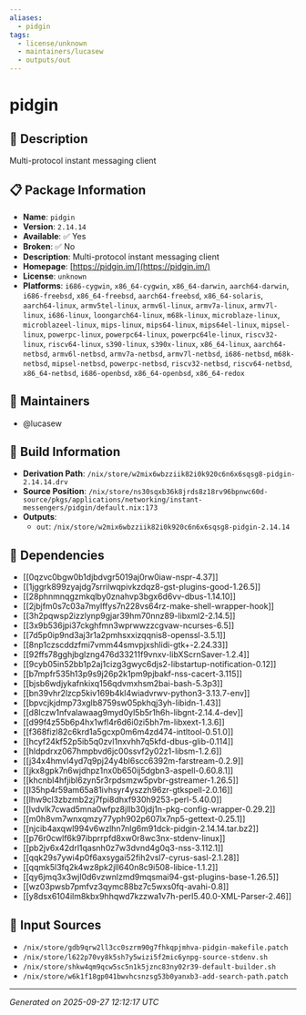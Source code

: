```yaml
---
aliases:
  - pidgin
tags:
  - license/unknown
  - maintainers/lucasew
  - outputs/out
---
```


# pidgin

## 📝 Description

Multi-protocol instant messaging client

## 📋 Package Information

- **Name**: `pidgin`
- **Version**: `2.14.14`
- **Available**: ✅ Yes
- **Broken**: ✅ No
- **Description**: Multi-protocol instant messaging client
- **Homepage**: [https://pidgin.im/](https://pidgin.im/)
- **License**: `unknown`
- **Platforms**: `i686-cygwin`, `x86_64-cygwin`, `x86_64-darwin`, `aarch64-darwin`, `i686-freebsd`, `x86_64-freebsd`, `aarch64-freebsd`, `x86_64-solaris`, `aarch64-linux`, `armv5tel-linux`, `armv6l-linux`, `armv7a-linux`, `armv7l-linux`, `i686-linux`, `loongarch64-linux`, `m68k-linux`, `microblaze-linux`, `microblazeel-linux`, `mips-linux`, `mips64-linux`, `mips64el-linux`, `mipsel-linux`, `powerpc-linux`, `powerpc64-linux`, `powerpc64le-linux`, `riscv32-linux`, `riscv64-linux`, `s390-linux`, `s390x-linux`, `x86_64-linux`, `aarch64-netbsd`, `armv6l-netbsd`, `armv7a-netbsd`, `armv7l-netbsd`, `i686-netbsd`, `m68k-netbsd`, `mipsel-netbsd`, `powerpc-netbsd`, `riscv32-netbsd`, `riscv64-netbsd`, `x86_64-netbsd`, `i686-openbsd`, `x86_64-openbsd`, `x86_64-redox`
## 👥 Maintainers

- @lucasew


## 🔧 Build Information

- **Derivation Path**: `/nix/store/w2mix6wbzziik82i0k920c6n6x6sqsg8-pidgin-2.14.14.drv`
- **Source Position**: `/nix/store/ns30sqxb36k8jrds8z18rv96bpnwc60d-source/pkgs/applications/networking/instant-messengers/pidgin/default.nix:173`
- **Outputs**:
  - `out`:  `/nix/store/w2mix6wbzziik82i0k920c6n6x6sqsg8-pidgin-2.14.14`

## 🔗 Dependencies

- [[0qzvc0bgw0b1djbdvgr5019aj0rw0iaw-nspr-4.37]]
- [[1jggrk899zyajdg7srrilwqpivkzdqz8-gst-plugins-good-1.26.5]]
- [[28phnmnqgzmkqlby0znahvp3bgx6d6vv-dbus-1.14.10]]
- [[2jbjfm0s7c03a7mylffys7n228vs64rz-make-shell-wrapper-hook]]
- [[3h2pqwsp2izzlynp9gjar39hm70nnz89-libxml2-2.14.5]]
- [[3x9b536jpi37ckghfmn3wprwwzzcgvaw-ncurses-6.5]]
- [[7d5p0ip9nd3aj3r1a2pmhsxxizqqnis8-openssl-3.5.1]]
- [[8np1czscddzfmi7vmm44smvpjxshlidi-gtk+-2.24.33]]
- [[92ffs78gghjbglzng476d33211f9vnxv-libXScrnSaver-1.2.4]]
- [[9cyb05in52bb1p2aj1cizg3gwyc6djs2-libstartup-notification-0.12]]
- [[b7mpfr535h13p9s9j26p2k1pm9pjbakf-nss-cacert-3.115]]
- [[bjsb6wdjykafnkixq156qdvmxhsm2bai-bash-5.3p3]]
- [[bn39vhr2lzcp5kiv169b4kl4wiadvrwv-python3-3.13.7-env]]
- [[bpvcjkjdmp73xglb8759sw05pkhqj3yh-libidn-1.43]]
- [[d8lczw1nfvalawaag9myd0yl5b5r1h6h-libgnt-2.14.4-dev]]
- [[d99f4z55b6p4hx1wfl4r6d6i0zi5bh7m-libxext-1.3.6]]
- [[f368fizl82c6krd1a5gcxp0m6m4zd474-intltool-0.51.0]]
- [[hcyf24kf52p5ib5q0zvl1nxvhh7q5kfd-dbus-glib-0.114]]
- [[hldpdrxz067hmpbvd6jc00ssvf2y02z1-libsm-1.2.6]]
- [[j34x4hmvl4yd7q9pj24y4bl6scc6392m-farstream-0.2.9]]
- [[jkx8gpk7n6wjdhpz1nx0b650ij5dgbn3-aspell-0.60.8.1]]
- [[khcnbl4hfjibl6zyn5r3rpdsmzw5pvbr-gstreamer-1.26.5]]
- [[l35hp4r59am65a81ivhsyr4yszzh96zr-gtkspell-2.0.16]]
- [[lhw9cl3zbzmb2zj7fpi8dhxf930h9253-perl-5.40.0]]
- [[lvdvlk7cwad5mna0wfpz8jllb30jdj1n-pkg-config-wrapper-0.29.2]]
- [[m0h8vm7wnxqmzy77yph902p607lx7np5-gettext-0.25.1]]
- [[njcib4axqwl994v6wzlhn7nlg6m91dck-pidgin-2.14.14.tar.bz2]]
- [[p76r0cwlf6k97ibprrpfd8xw0r8wc3nx-stdenv-linux]]
- [[pb2jv6x42drl1qasnh0z7w3dvnd4g0q3-nss-3.112.1]]
- [[qqk29s7ywi4p0f6axsygai52fih2vsl7-cyrus-sasl-2.1.28]]
- [[qqmk5l3fq2k4wz8pk2jll640n8c9i508-libice-1.1.2]]
- [[qy6jmq3x3wjl0d6vzwnlzmd9mqsmai94-gst-plugins-base-1.26.5]]
- [[wz03pwsb7pmfvz3qymc88bz7c5wxs0fq-avahi-0.8]]
- [[y8dsx6104ilm8kbx9hhqwd7kzzwa1v7h-perl5.40.0-XML-Parser-2.46]]

## 📁 Input Sources

- `/nix/store/gdb9qrw2ll3cc0szrm90g7fhkqpjmhva-pidgin-makefile.patch`
- `/nix/store/l622p70vy8k5sh7y5wizi5f2mic6ynpg-source-stdenv.sh`
- `/nix/store/shkw4qm9qcw5sc5n1k5jznc83ny02r39-default-builder.sh`
- `/nix/store/w6k1f18gp041bwvhcsnzsg53b0yanxb3-add-search-path.patch`

---
*Generated on 2025-09-27 12:12:17 UTC*
